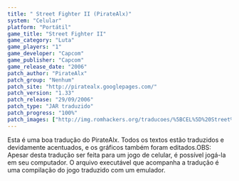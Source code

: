 ```yaml
---
title: " Street Fighter II (PirateAlx)"
system: "Celular"
platform: "Portátil"
game_title: "Street Fighter II"
game_category: "Luta"
game_players: "1"
game_developer: "Capcom"
game_publisher: "Capcom"
game_release_date: "2006"
patch_author: "PirateAlx"
patch_group: "Nenhum"
patch_site: "http://piratealx.googlepages.com/"
patch_version: "1.33"
patch_release: "29/09/2006"
patch_type: "JAR traduzido"
patch_progress: "100%"
patch_images: ["http://img.romhackers.org/traducoes/%5BCEL%5D%20Street%20Fighter%20II%20-%20PirateAlx%20-%201.png","http://img.romhackers.org/traducoes/%5BCEL%5D%20Street%20Fighter%20II%20-%20PirateAlx%20-%202.png","http://img.romhackers.org/traducoes/%5BCEL%5D%20Street%20Fighter%20II%20-%20PirateAlx%20-%203.png"]
---
```

Esta é uma boa tradução do PirateAlx. Todos os textos estão traduzidos e devidamente acentuados, e os gráficos também foram editados.OBS: Apesar desta tradução ser feita para um jogo de celular, é possível jogá-la em seu computador. O arquivo executável que acompanha a tradução é uma compilação do jogo traduzido com um emulador.